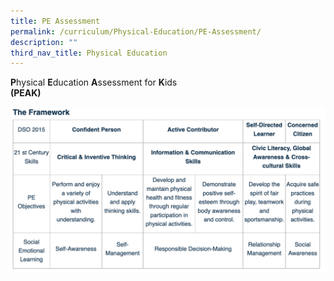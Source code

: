 ```yaml
---
title: PE Assessment
permalink: /curriculum/Physical-Education/PE-Assessment/
description: ""
third_nav_title: Physical Education
---
```

**P**hysical **E**ducation **A**ssessment for **K**ids
<BR>**(PEAK)**

![](/images/framework.png)